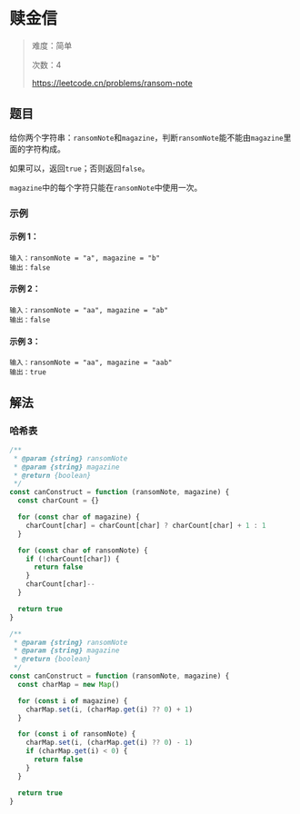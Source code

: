 # 赎金信

> 难度：简单
>
> 次数：4
>
> https://leetcode.cn/problems/ransom-note

## 题目

给你两个字符串：`ransomNote`和`magazine`，判断`ransomNote`能不能由`magazine`里面的字符构成。

如果可以，返回`true`；否则返回`false`。

`magazine`中的每个字符只能在`ransomNote`中使用一次。

### 示例

#### 示例 1：

```
输入：ransomNote = "a", magazine = "b"
输出：false
```

#### 示例 2：

```
输入：ransomNote = "aa", magazine = "ab"
输出：false
```

#### 示例 3：

```
输入：ransomNote = "aa", magazine = "aab"
输出：true
```

## 解法

### 哈希表

```javascript
/**
 * @param {string} ransomNote
 * @param {string} magazine
 * @return {boolean}
 */
const canConstruct = function (ransomNote, magazine) {
  const charCount = {}

  for (const char of magazine) {
    charCount[char] = charCount[char] ? charCount[char] + 1 : 1
  }

  for (const char of ransomNote) {
    if (!charCount[char]) {
      return false
    }
    charCount[char]--
  }

  return true
}
```

```javascript
/**
 * @param {string} ransomNote
 * @param {string} magazine
 * @return {boolean}
 */
const canConstruct = function (ransomNote, magazine) {
  const charMap = new Map()

  for (const i of magazine) {
    charMap.set(i, (charMap.get(i) ?? 0) + 1)
  }

  for (const i of ransomNote) {
    charMap.set(i, (charMap.get(i) ?? 0) - 1)
    if (charMap.get(i) < 0) {
      return false
    }
  }

  return true
}
```

